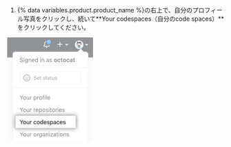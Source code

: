 1. {% data variables.product.product_name %}の右上で、自分のプロフィール写真をクリックし、続いて**Your codespaces（自分のcode spaces）**をクリックしてください。

  !['自分のcodespaces'メニューオプション](/assets/images/help/codespaces/your-codespaces-option.png)
